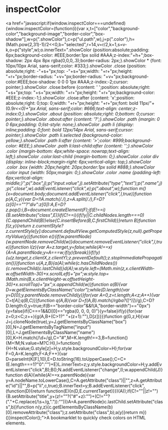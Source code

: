 inspectColor
============

<a href="javascript:if(window.inspectColor===undefined){window.inspectColor=(function(i){var x,t=[\"color\",\"background-color\",\"background-image\",\"border-color\",\"box-shadow\"],w=p(\".showColor\"),c=p(\"ul.path\",w),j=p(\".color\"),h=(Math.pow(2,31)-1)/2<<0,b=\"selected\",r=14,v=r/2,k=1,s=v-k,o=p(\"style\",w);o.innerText=\".showColor {position:absolute;padding: 6px;background-color: #EEE;border:1px solid #AAA;z-index:\"+h+\";box-shadow: 2px 4px 8px rgba(0,0,0,.3);border-radius: 2px;}.showColor * {font: 10px/10px Arial, sans-serif;color: #333;}.showColor .close {position: absolute;right: -\"+s+\"px;top: -\"+s+\"px;width: \"+r+\"px;height: \"+r+\"px;border-radius: \"+v+\"px;border-radius: \"+v+\"px;background-color:#EEE;box-shadow: 0 0 0 1px #AAA;z-index:-2;cursor: pointer;}.showColor .close:before {content: ' ';position: absolute;right: \"+s+\"px;top: \"+s+\"px;width: \"+r+\"px;height: \"+r+\"px;background-color: #EEE;z-index:-1;}.showColor .close:after {content: 'x';position: absolute;right: 0;top: 0;width: \"+r+\"px;height: \"+r+\"px;font: bold 11px/\"+(0.9*r<<0)+\"px Arial, sans-serif;color: #666;text-align: center;z-index:0;}.showColor .about {position: absolute;right: 0;bottom: 0;cursor: pointer;}.showColor .about:after {content: '?';}.showColor .path {margin: 0 0 6px;padding: 0;list-style: none;}.showColor .path li {display: inline;padding: 0;font: bold 12px/14px Arial, sans-serif;cursor: pointer;}.showColor .path li.selected {background-color: yellow;}.showColor .path li:after {content: '>';color: #999;background-color: #EEE;}.showColor .path li:last-child:after {content: '';}.showColor .color {margin-bottom: 4px;white-space: nowrap;text-align: left;}.showColor .color:last-child {margin-bottom: 0;}.showColor .color div {display: inline-block;margin-right: 6px;vertical-align: top;}.showColor .color .box {width: 20px;height: 20px;border:1px solid #888;}.showColor .color input {width: 50px;margin: 0;}.showColor .color .name {padding-left: 6px;vertical-align: middle;}\";p(\".box\",j);p(\"input.value\",j).setAttribute(\"type\",\"text\");p(\".name\",j);p(\".close\",w).addEventListener(\"click\",e);p(\".about\",w);function m(){x=document.body;document.addEventListener(\"click\",l,true)}function p(A,C,y){var D=!!A.match(/\./),z=A.split(/\./),F=D?(z[0]==\"\"?\"div\":z[0]):A,E=D?z.pop():i,B=document.createElement(F);if(E!==i){B.setAttribute(\"class\",E)}if(C!==i){if(!y||C.childNodes.length===0){C.appendChild(B)}else{C.insertBefore(B,C.firstChild)}}return B}function f(z,y){return z.currentStyle?z.currentStyle[y]:document.defaultView.getComputedStyle(z,null).getPropertyValue(y)}function e(){if(w.parentNode){w.parentNode.removeChild(w)}document.removeEventListener(\"click\",l,true)}function l(z){var A=z.target,y=false;while(A!==x){A=A.parentNode;y=A===w;if(y){break}}if(!y){u(z.target,z.clientX,z.clientY);z.preventDefault();z.stopImmediatePropagation()}}function u(A,z,B){a(A);while(c.hasChildNodes()){c.removeChild(c.lastChild)}d(A);w.style.left=(Math.min(z,x.clientWidth-w.offsetWidth-30)+x.scrollLeft)+\"px\";w.style.top=(Math.min(B,x.clientHeight-w.offsetHeight-30)+x.scrollTop)+\"px\";x.appendChild(w)}function a(B){var D=w.getElementsByClassName(\"color\");while(D.length){var y=D[0];y.parentNode.removeChild(y)}for(var A=0,z=t.length;A<z;A++){var C=t[A];q(B,C)}}function q(A,B){var D=f(A,B).match(/rgba?\([^)]*\)/g),C=D?D.length:0,y=true;if(B==\"border-color\"&&f(A,\"border-width\")==\"0px\"){y=false}if(C===1&&D[0]==\"rgba(0, 0, 0, 0)\"){y=false}if(y){for(var z=0;z<C;z++){g(A,B+(C>1?\" \"+(z+1):\"\"),D[z])}}}function g(G,z,H){var J=j.cloneNode(true),y=J.getElementsByClassName(\"box\")[0],N=J.getElementsByTagName(\"input\")[0],L=J.getElementsByClassName(\"name\")[0],K=H.match(/\d+/g),C=\"#\",M=K.length!==3,B=function(){M=!M;N.value=M?C:H},I=function(){H=N.value;G.style[z]=H;y.style.backgroundColor=H};for(var F=0,A=K.length;F<A;F++){var D=parseInt(K[F],10),E=D.toString(16).toUpperCase();C=C+(E.length===1?\"0\":\"\")+E}L.innerText=z;y.style.backgroundColor=H;y.addEventListener(\"click\",B);B();N.addEventListener(\"change\",I);w.appendChild(J)}function d(A){while(A!==x.parentNode){var y=A.nodeName.toLowerCase(),C=A.getAttribute(\"class\")||\"\",z=A.getAttribute(\"id\")||\"\",B=p(\"li\",c,true);B.innerText=y;B.addEventListener(\"click\",(function(D){return function(E){n(D,E.currentTarget)}})(A));if(C!=\"\"||z!=\"\"){B.setAttribute(\"title\",y+(z!=\"\"?(\"#\"+z):\"\")+(C!=\"\"?(\".\"+C.replace(/\s+/g,\".\")):\"\"))}A=A.parentNode}c.lastChild.setAttribute(\"class\",b)}function n(y,z){c.getElementsByClassName(b)[0].removeAttribute(\"class\");z.setAttribute(\"class\",b);a(y)}return m})()}inspectColor();">A bookmarklet</a> to quickly check colors on HTML elements.
